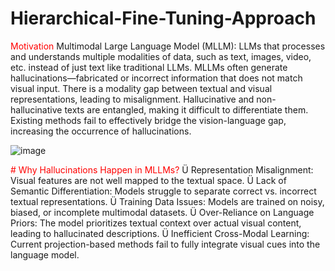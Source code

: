 # Hierarchical-Fine-Tuning-Approach
<span style="color:red">Motivation </span>
Multimodal Large Language Model (MLLM): LLMs that processes and understands multiple
modalities of data, such as text, images, video, etc. instead of just text like traditional LLMs.
MLLMs often generate hallucinations—fabricated or incorrect information that does not
match visual input.
There is a modality gap between textual and visual representations, leading to misalignment.
Hallucinative and non-hallucinative texts are entangled, making it difficult to differentiate
them.
Existing methods fail to effectively bridge the vision-language gap, increasing the
occurrence of hallucinations.


![image](https://github.com/user-attachments/assets/2a0d2fe4-48c5-4bc9-988c-f3b2c1402b25)


<span style="color:red"># Why Hallucinations Happen in MLLMs? </span>
Ü Representation Misalignment: Visual features are not well mapped to the textual space.
Ü Lack of Semantic Differentiation: Models struggle to separate correct vs. incorrect textual
representations.
Ü Training Data Issues: Models are trained on noisy, biased, or incomplete multimodal
datasets.
Ü Over-Reliance on Language Priors: The model prioritizes textual context over actual visual
content, leading to hallucinated descriptions.
Ü Inefficient Cross-Modal Learning: Current projection-based methods fail to fully integrate
visual cues into the language model.
